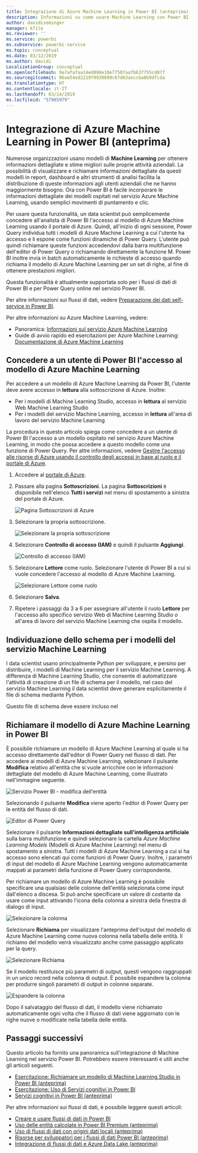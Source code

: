 ```yaml
---
title: Integrazione di Azure Machine Learning in Power BI (anteprima)
description: Informazioni su come usare Machine Learning con Power BI
author: davidiseminger
manager: kfile
ms.reviewer: ''
ms.service: powerbi
ms.subservice: powerbi-service
ms.topic: conceptual
ms.date: 03/12/2019
ms.author: davidi
LocalizationGroup: conceptual
ms.openlocfilehash: 9a7afafaa14ed890e10e77507aafb637755cd87f
ms.sourcegitcommit: 06ae54ed221979939699c67d63aeccba8b9dfcda
ms.translationtype: HT
ms.contentlocale: it-IT
ms.lasthandoff: 03/14/2019
ms.locfileid: "57965979"
---
```

# <a name="azure-machine-learning-integration-in-power-bi-preview"></a>Integrazione di Azure Machine Learning in Power BI (anteprima)

Numerose organizzazioni usano modelli di **Machine Learning** per ottenere informazioni dettagliate e stime migliori sulle proprie attività aziendali. La possibilità di visualizzare e richiamare informazioni dettagliate da questi modelli in report, dashboard e altri strumenti di analisi facilita la distribuzione di queste informazioni agli utenti aziendali che ne hanno maggiormente bisogno.  Ora con Power BI è facile incorporare le informazioni dettagliate dei modelli ospitati nel servizio Azure Machine Learning, usando semplici movimenti di puntamento e clic.

Per usare questa funzionalità, un data scientist può semplicemente concedere all'analista di Power BI l'accesso al modello di Azure Machine Learning usando il portale di Azure.  Quindi, all'inizio di ogni sessione, Power Query individua tutti i modelli di Azure Machine Learning a cui l'utente ha accesso e li espone come funzioni dinamiche di Power Query.  L'utente può quindi richiamare queste funzioni accedendovi dalla barra multifunzione dell'editor di Power Query o richiamando direttamente la funzione M. Power BI inoltre invia in batch automaticamente le richieste di accesso quando richiama il modello di Azure Machine Learning per un set di righe, al fine di ottenere prestazioni migliori.

Questa funzionalità è attualmente supportata solo per i flussi di dati di Power BI e per Power Query online nel servizio Power BI.

Per altre informazioni sui flussi di dati, vedere [Preparazione dei dati self-service in Power BI](service-dataflows-overview.md).

Per altre informazioni su Azure Machine Learning, vedere:

- Panoramica:  [Informazioni sul servizio Azure Machine Learning](https://docs.microsoft.com/azure/machine-learning/service/overview-what-is-azure-ml)
- Guide di avvio rapido ed esercitazioni per Azure Machine Learning:  [Documentazione di Azure Machine Learning](https://docs.microsoft.com/azure/machine-learning/)

## <a name="granting-access-to-the-azure-ml-model-to-a-power-bi-user"></a>Concedere a un utente di Power BI l'accesso al modello di Azure Machine Learning

Per accedere a un modello di Azure Machine Learning da Power BI, l'utente deve avere accesso in **lettura** alla sottoscrizione di Azure.  Inoltre:

- Per i modelli di Machine Learning Studio, accesso in **lettura** al servizio Web Machine Learning Studio
- Per i modelli del servizio Machine Learning, accesso in **lettura** all'area di lavoro del servizio Machine Learning

La procedura in questo articolo spiega come concedere a un utente di Power BI l'accesso a un modello ospitato nel servizio Azure Machine Learning, in modo che possa accedere a questo modello come una funzione di Power Query.  Per altre informazioni, vedere [Gestire l'accesso alle risorse di Azure usando il controllo degli accessi in base al ruolo e il portale di Azure](https://docs.microsoft.com/azure/role-based-access-control/role-assignments-portal).

1. Accedere al [portale di Azure](https://portal.azure.com).

2. Passare alla pagina **Sottoscrizioni**. La pagina **Sottoscrizioni** è disponibile nell'elenco **Tutti i servizi** nel menu di spostamento a sinistra del portale di Azure.

    ![Pagina Sottoscrizioni di Azure](media/service-machine-learning-integration/machine-learning-integration_01.png)

3. Selezionare la propria sottoscrizione.

    ![Selezionare la propria sottoscrizione](media/service-machine-learning-integration/machine-learning-integration_02.png)

4. Selezionare **Controllo di accesso (IAM)** e quindi il pulsante **Aggiungi**.

    ![Controllo di accesso (IAM)](media/service-machine-learning-integration/machine-learning-integration_03.png)

5. Selezionare **Lettore** come ruolo. Selezionare l'utente di Power BI a cui si vuole concedere l'accesso al modello di Azure Machine Learning.

    ![Selezionare Lettore come ruolo](media/service-machine-learning-integration/machine-learning-integration_04.png)

6. Selezionare **Salva**.

7. Ripetere i passaggi da 3 a 6 per assegnare all'utente il ruolo **Lettore** per l'accesso allo specifico servizio Web di Machine Learning Studio *o* all'area di lavoro del servizio Machine Learning che ospita il modello.


## <a name="schema-discovery-for-machine-learning-service-models"></a>Individuazione dello schema per i modelli del servizio Machine Learning

I data scientist usano principalmente Python per sviluppare, e persino per distribuire, i modelli di Machine Learning per il servizio Machine Learning.  A differenza di Machine Learning Studio, che consente di automatizzare l'attività di creazione di un file di schema per il modello, nel caso del servizio Machine Learning il data scientist deve generare esplicitamente il file di schema mediante Python.

Questo file di schema deve essere incluso nel

## <a name="invoking-the-azure-ml-model-in-power-bi"></a>Richiamare il modello di Azure Machine Learning in Power BI

È possibile richiamare un modello di Azure Machine Learning al quale si ha accesso direttamente dall'editor di Power Query nel flusso di dati. Per accedere ai modelli di Azure Machine Learning, selezionare il pulsante **Modifica** relativo all'entità che si vuole arricchire con le informazioni dettagliate del modello di Azure Machine Learning, come illustrato nell'immagine seguente.

![Servizio Power BI - modifica dell'entità](media/service-machine-learning-integration/machine-learning-integration_05.png)

Selezionando il pulsante **Modifica** viene aperto l'editor di Power Query per le entità del flusso di dati.

![Editor di Power Query](media/service-machine-learning-integration/machine-learning-integration_06.png)

Selezionare il pulsante **Informazioni dettagliate sull'intelligenza artificiale** sulla barra multifunzione e quindi selezionare la cartella _Azure Machine Learning Models_ (Modelli di Azure Machine Learning) nel menu di spostamento a sinistra. Tutti i modelli di Azure Machine Learning a cui si ha accesso sono elencati qui come funzioni di Power Query. Inoltre, i parametri di input del modello di Azure Machine Learning vengono automaticamente mappati ai parametri della funzione di Power Query corrispondente.

Per richiamare un modello di Azure Machine Learning è possibile specificare una qualsiasi delle colonne dell'entità selezionata come input dall'elenco a discesa. Si può anche specificare un valore di costante da usare come input attivando l'icona della colonna a sinistra della finestra di dialogo di input.

![Selezionare la colonna](media/service-machine-learning-integration/machine-learning-integration_07.png)

Selezionare **Richiama** per visualizzare l'anteprima dell'output del modello di Azure Machine Learning come nuova colonna nella tabella delle entità. Il richiamo del modello verrà visualizzato anche come passaggio applicato per la query.

![Selezionare Richiama](media/service-machine-learning-integration/machine-learning-integration_08.png)

Se il modello restituisce più parametri di output, questi vengono raggruppati in un unico record nella colonna di output. È possibile espandere la colonna per produrre singoli parametri di output in colonne separate.

![Espandere la colonna](media/service-machine-learning-integration/machine-learning-integration_09.png)

Dopo il salvataggio del flusso di dati, il modello viene richiamato automaticamente ogni volta che il flusso di dati viene aggiornato con le righe nuove o modificate nella tabella delle entità.

## <a name="next-steps"></a>Passaggi successivi

Questo articolo ha fornito una panoramica sull'integrazione di Machine Learning nel servizio Power BI. Potrebbero essere interessanti e utili anche gli articoli seguenti. 

* [Esercitazione: Richiamare un modello di Machine Learning Studio in Power BI (anteprima)](service-tutorial-invoke-machine-learning-model.md)
* [Esercitazione: Uso di Servizi cognitivi in Power BI](service-tutorial-use-cognitive-services.md)
* [Servizi cognitivi in Power BI (anteprima)](service-cognitive-services.md)

Per altre informazioni sui flussi di dati, è possibile leggere questi articoli:
* [Creare e usare flussi di dati in Power BI](service-dataflows-create-use.md)
* [Uso delle entità calcolate in Power BI Premium (anteprima)](service-dataflows-computed-entities-premium.md)
* [Uso di flussi di dati con origini dati locali (anteprima)](service-dataflows-on-premises-gateways.md)
* [Risorse per sviluppatori per i flussi di dati Power BI (anteprima)](service-dataflows-developer-resources.md)
* [Integrazione di flussi di dati e Azure Data Lake (anteprima)](service-dataflows-azure-data-lake-integration.md)


